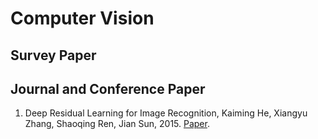 # Computer Vision


## Survey Paper


## Journal and Conference Paper
1. Deep Residual Learning for Image Recognition, Kaiming He, Xiangyu Zhang, Shaoqing Ren, Jian Sun, 2015. [Paper](https://arxiv.org/pdf/1512.03385.pdf).